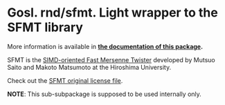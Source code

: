 # Gosl. rnd/sfmt. Light wrapper to the SFMT library

More information is available in **[the documentation of this package](https://godoc.org/github.com/cpmech/gosl/rnd/sfmt).**

SFMT is the [SIMD-oriented Fast Mersenne
Twister](http://www.math.sci.hiroshima-u.ac.jp/~m-mat/MT/SFMT/) developed by Mutsuo Saito and Makoto
Matsumoto at the Hiroshima University.

Check out the [SFMT original license file](https://github.com/cpmech/gosl/blob/master/rnd/sfmt/LICENSE-SFMT.txt).

**NOTE**: This sub-subpackage is supposed to be used internally only.
